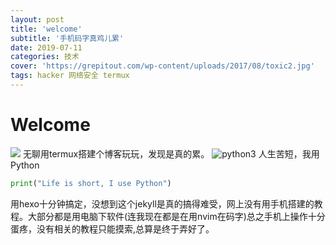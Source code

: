 ```yaml
---
layout: post
title: 'welcome'
subtitle: '手机码字真鸡儿累'
date: 2019-07-11
categories: 技术
cover: 'https://grepitout.com/wp-content/uploads/2017/08/toxic2.jpg'
tags: hacker 网络安全 termux
---
```

# Welcome
![](https://ss2.bdstatic.com/70cFvnSh_Q1YnxGkpoWK1HF6hhy/it/u=2286213601,2499395723&fm=26&gp=0.jpg)
无聊用termux搭建个博客玩玩，发现是真的累。
![python3](https://www.runoob.com/wp-content/uploads/2014/05/python3.png)
人生苦短，我用Python
```python
print("Life is short, I use Python")
```
   用hexo十分钟搞定，没想到这个jekyll是真的搞得难受，网上没有用手机搭建的教程。大部分都是用电脑下软件(连我现在都是在用nvim在码字)总之手机上操作十分蛋疼，没有相关的教程只能摸索,总算是终于弄好了。